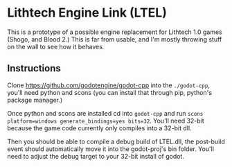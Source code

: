 # Lithtech Engine Link (LTEL)
This is a prototype of a possible engine replacement for Lithtech 1.0 games (Shogo, and Blood 2.) This is far from usable, and I'm mostly throwing stuff on the wall to see how it behaves.

## Instructions
Clone https://github.com/godotengine/godot-cpp into the `./godot-cpp`, you'll need python and scons (you can install that through pip, python's package manager.)

Once python and scons are installed cd into `godot-cpp` and run `scons platform=windows generate_bindings=yes bits=32`. You'll need 32-bit because the game code currently only compiles into a 32-bit dll.

Then you should be able to compile a debug build of LTEL.dll, the post-build event should automatically move it into the godot-proj's bin folder. You'll need to adjust the debug target to your 32-bit install of godot.